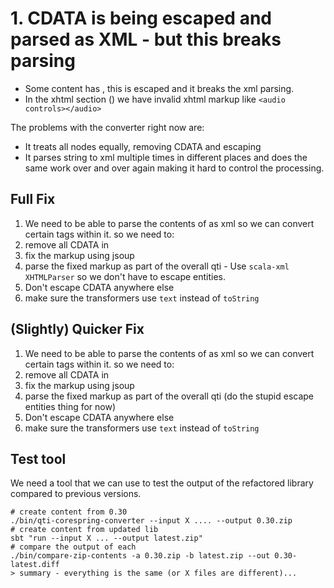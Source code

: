 # 1. CDATA is being escaped and parsed as XML - but this breaks parsing

* Some content has <x><![CDATA[a < b]]></x>, this is escaped and it breaks the xml parsing.
* In the xhtml section (<itemBody>) we have invalid xhtml markup like `<audio controls></audio>`

The problems with the converter right now are:
* It treats all nodes equally,  removing CDATA and escaping
* It parses string to xml multiple times in different places and does the same work over and over again making it hard to control the processing.

## Full Fix

1. We need to be able to parse the contents of <itemBody> as xml so we can convert certain tags within it. so we need to:
  1. remove all CDATA in <itemBody>
  2. fix the markup using jsoup
  3. parse the fixed markup as part of the overall qti - Use `scala-xml` `XHTMLParser` so we don't have to escape entities.
2. Don't escape CDATA anywhere else
3. make sure the transformers use `text` instead of `toString`


## (Slightly) Quicker Fix

1. We need to be able to parse the contents of <itemBody> as xml so we can convert certain tags within it. so we need to:
  1. remove all CDATA in <itemBody>
  2. fix the markup using jsoup
  3. parse the fixed markup as part of the overall qti (do the stupid escape entities thing for now)
2. Don't escape CDATA anywhere else
3. make sure the transformers use `text` instead of `toString`


## Test tool

We need a tool that we can use to test the output of the refactored library compared to previous versions.

```
# create content from 0.30
./bin/qti-corespring-converter --input X .... --output 0.30.zip
# create content from updated lib
sbt "run --input X ... --output latest.zip"
# compare the output of each
./bin/compare-zip-contents -a 0.30.zip -b latest.zip --out 0.30-latest.diff
> summary - everything is the same (or X files are different)...
```
